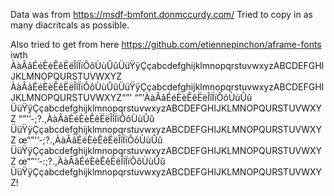 Data was from https://msdf-bmfont.donmccurdy.com/
Tried to copy in as many diacritcals as possible.


Also tried to get from here
https://github.com/etiennepinchon/aframe-fonts
iwth
ÀàÂâÉéÈèÊêËëÎîÏïÔôÙùÛûÜüŸÿÇçabcdefghijklmnopqrstuvwxyzABCDEFGHIJKLMNOPQURSTUVWXYZ
ÀàÂâÉéÈèÊêËëÎîÏïÔôÙùÛûÜüŸÿÇçabcdefghijklmnopqrstuvwxyzABCDEFGHIJKLMNOPQURSTUVWXYZ“”'
“”'ÀàÂâÉéÈèÊêËëÎîÏïÔôÙùÛû ÜüŸÿÇçabcdefghijklmnopqrstuvwxyzABCDEFGHIJKLMNOPQURSTUVWXYZ
“”'’-;?.,ÀàÂâÉéÈèÊêËëÎîÏïÔôÙùÛû ÜüŸÿÇçabcdefghijklmnopqrstuvwxyzABCDEFGHIJKLMNOPQURSTUVWXYZ
œ“”'’-;?.,ÀàÂâÉéÈèÊêËëÎîÏïÔôÙùÛû ÜüŸÿÇçabcdefghijklmnopqrstuvwxyzABCDEFGHIJKLMNOPQURSTUVWXYZ
œ“”'’-:;?.,ÀàÂâÉéÈèÊêËëÎîÏïÔôÙùÛû ÜüŸÿÇçabcdefghijklmnopqrstuvwxyzABCDEFGHIJKLMNOPQURSTUVWXYZ!